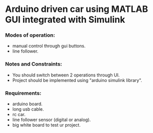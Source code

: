 # Arduino driven car using MATLAB GUI integrated with Simulink
### Modes of operation: 
- manual control through gui buttons. 
- line follower.

### Notes and Constraints:
- You should switch between 2 operations through UI. 
- Project should be implemented using "arduino simulink library". 

### Requirements: 
- arduino board.
- long usb cable. 
- rc car.
- line follower sensor (digital or analog).
- big white board to test ur project. 
